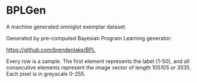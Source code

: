 # BPLGen

A machine generated omniglot exemplar dataset.

Generated by pre-computed Bayesian Program Learning generator:

https://github.com/brendenlake/BPL

Every row is a sample. The first element represents the label (1-50), and all consecutive elements represent the image vector of length 105*105 or 35*35. Each pixel is in greyscale 0-255.